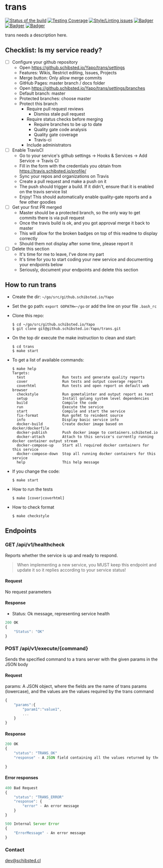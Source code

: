 # trans

<!-- Badger start badges -->
[![Status of the build](https://badger.spt-engprod-pro.schibsted.io/badge/travis/Yapo/trans)](https://travis.schibsted.io/Yapo/trans)
[![Testing Coverage](https://badger.spt-engprod-pro.schibsted.io/badge/coverage/Yapo/trans)](https://reports.spt-engprod-pro.schibsted.io/#/Yapo/trans?branch=master&type=push&daterange&daterange)
[![Style/Linting issues](https://badger.spt-engprod-pro.schibsted.io/badge/issues/Yapo/trans)](https://reports.spt-engprod-pro.schibsted.io/#/Yapo/trans?branch=master&type=push&daterange&daterange)
[![Badger](https://badger.spt-engprod-pro.schibsted.io/badge/flaky_tests/Yapo/trans)](https://databulous.spt-engprod-pro.schibsted.io/test/flaky/Yapo/trans)
[![Badger](https://badger.spt-engprod-pro.schibsted.io/badge/quality_index/Yapo/trans)](https://databulous.spt-engprod-pro.schibsted.io/quality/repo/Yapo/trans)
[![Badger](https://badger.spt-engprod-pro.schibsted.io/badge/engprod/Yapo/trans)](https://github.schibsted.io/spt-engprod/badger)
<!-- Badger end badges -->

trans needs a description here.

## Checklist: Is my service ready?

* [ ] Configure your github repository
  - Open https://github.schibsted.io/Yapo/trans/settings
  - Features: Wikis, Restrict editing, Issues, Projects
  - Merge button: Only allow merge commits
  - GitHub Pages: master branch / docs folder
  - Open https://github.schibsted.io/Yapo/trans/settings/branches
  - Default branch: master
  - Protected branches: choose master
  - Protect this branch
    + Require pull request reviews
      - Dismiss stale pull request
    + Require status checks before merging
      - Require branches to be up to date
      - Quality gate code analysis
      - Quality gate coverage
      - Travis-ci
    + Include administrators
* [ ] Enable TravisCI
  - Go to your service's github settings -> Hooks & Services -> Add Service -> Travis CI
  - Fill in the form with the credentials you obtain from https://travis.schibsted.io/profile/
  - Sync your repos and organizations on Travis
  - Create a pull request and make a push on it
  - The push should trigger a build. If it didn't, ensure that it is enabled on the travis service list
  - Enjoy! This should automatically enable quality-gate reports and a few other goodies
* [ ] Get your first PR merged
  - Master should be a protected branch, so the only way to get commits there is via pull request
  - Once the travis build is ok, and you got approval merge it back to master
  - This will allow for the broken badges on top of this readme to display correctly
  - Should them not display after some time, please report it
* [ ] Delete this section
  - It's time for me to leave, I've done my part
  - It's time for you to start coding your new service and documenting your endpoints below
  - Seriously, document your endpoints and delete this section

## How to run trans

* Create the dir: `~/go/src/github.schibsted.io/Yapo`

* Set the go path: `export GOPATH=~/go` or add the line on your file `.bash_rc`

* Clone this repo:

  ```
  $ cd ~/go/src/github.schibsted.io/Yapo
  $ git clone git@github.schibsted.io:Yapo/trans.git
  ```

* On the top dir execute the make instruction to clean and start:

  ```
  $ cd trans
  $ make start
  ```

* To get a list of available commands:

  ```
  $ make help
  Targets:
    test                 Run tests and generate quality reports
    cover                Run tests and output coverage reports
    coverhtml            Run tests and open report on default web browser
    checkstyle           Run gometalinter and output report as text
    setup                Install golang system level dependencies
    build                Compile the code
    run                  Execute the service
    start                Compile and start the service
    fix-format           Run gofmt to reindent source
    info                 Display basic service info
    docker-build         Create docker image based on docker/dockerfile
    docker-publish       Push docker image to containers.schibsted.io
    docker-attach        Attach to this service's currently running docker container output stream
    docker-compose-up    Start all required docker containers for this service
    docker-compose-down  Stop all running docker containers for this service
    help                 This help message
  ```

* If you change the code:

  ```
  $ make start
  ```

* How to run the tests

  ```
  $ make [cover|coverhtml]
  ```

* How to check format

  ```
  $ make checkstyle
  ```

## Endpoints
### GET  /api/v1/healthcheck
Reports whether the service is up and ready to respond.

> When implementing a new service, you MUST keep this endpoint
and update it so it replies according to your service status!

#### Request
No request parameters

#### Response
* Status: Ok message, representing service health

```javascript
200 OK
{
	"Status": "OK"
}
```

### POST  /api/v1/execute/{command}
Sends the specified command to a trans server with the given params in the JSON body

#### Request
params: A JSON object, where the fields are the name of trans params (lowercase), and the values are the values required
by the trans command
```javascript
{
	"params":{
		"param1":"value1",
		...
	}
}
```

#### Response

```javascript
200 OK
{
	"status": "TRANS_OK"
	"response" - A JSON field containing all the values returned by the trans command
	
}
```

#### Error responses
```javascript
400 Bad Request
{
	"status": "TRANS_ERROR"
	"response": {
		"error" - An error message
	}
}
```

```javascript
500 Internal Server Error
{
	"ErrorMessage" - An error message
}
```

### Contact
dev@schibsted.cl
